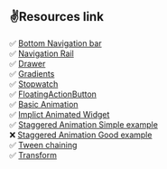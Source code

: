 ## :v:Resources link

:white_check_mark: [Bottom Navigation bar](https://www.youtube.com/watch?v=xoKqQjSDZ60&t=274s) <br>
:white_check_mark: [Navigation Rail](https://api.flutter.dev/flutter/material/NavigationRail-class.html) <br>
:white_check_mark: [Drawer](https://api.flutter.dev/flutter/material/Drawer-class.html) <br>
:white_check_mark: [Gradients](https://owenhalliday.co.uk/flutter-gradient/) <br>
:white_check_mark: [Stopwatch](https://itnext.io/create-a-stopwatch-app-with-flutter-f0dc6a176b8a) <br>
:white_check_mark: [FloatingActionButton](https://proandroiddev.com/a-deep-dive-into-floatingactionbutton-in-flutter-bf95bee11627) <br>
:white_check_mark: [Basic Animation](https://flexiple.com/app/basics-of-flutter-animations/?&url=180) <br>
:white_check_mark: [Implict Animated Widget](https://flexiple.com/app/advanced-flutter-animations/) <br>
:white_check_mark: [Staggered Animation Simple example](https://flexiple.com/app/advanced-flutter-animations/) <br>
:x: [Staggered Animation Good example](https://flutter.dev/docs/development/ui/animations/staggered-animations) <br>
:white_check_mark: [Tween chaining](https://flexiple.com/app/advanced-flutter-animations/) <br>
:white_check_mark: [Transform](https://flexiple.com/app/advanced-flutter-animations/) <br>


